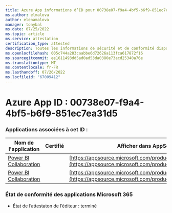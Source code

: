 ```yaml
---
title: Azure App informations d’ID pour 00738e07-f9a4-4bf5-b6f9-851ec7ea31d5
ms.author: elmalova
author: elenamalova
manager: tonybal
ms.date: 07/25/2022
ms.topic: article
ms.service: attestation
certification_type: attested
description: Toutes les informations de sécurité et de conformité disponibles pour 00738e07-f9a4-4bf5-b6f9-851ec7ea31d5.
ms.openlocfilehash: 005c744a283caabbe6d72626a113fca617872f16
ms.sourcegitcommit: ee1611493dd5ad0ad53da0380e73acd25340a76e
ms.translationtype: MT
ms.contentlocale: fr-FR
ms.lasthandoff: 07/26/2022
ms.locfileid: "67009412"
---
```

# <a name="azure-app-id-00738e07-f9a4-4bf5-b6f9-851ec7ea31d5"></a>Azure App ID : 00738e07-f9a4-4bf5-b6f9-851ec7ea31d5


### <a name="apps-associated-with-this-id"></a>Applications associées à cet ID :
| **Nom de l'application** | **Certifié** | **Afficher dans AppSource** |
|--------------|---------------|-----------------------|
| [Power BI Collaboration](../forward/WA104380739.md) |  | [https://appsource.microsoft.com/product/office/WA104380739](https://appsource.microsoft.com/product/office/WA104380739) |
| [Power BI Collaboration](../forward/WA104381384.md) |  | [https://appsource.microsoft.com/product/office/WA104381384](https://appsource.microsoft.com/product/office/WA104381384) |

### <a name="microsoft-365-app-compliance-status"></a>État de conformité des applications Microsoft 365
- État de l’attestaton de l’éditeur : terminé
